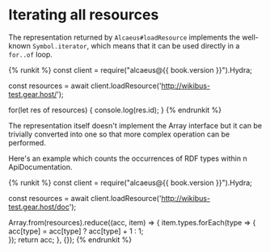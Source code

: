 # Iterating all resources

The representation returned by `Alcaeus#loadResource` implements the well-known `Symbol.iterator`, which means
that it can be used directly in a `for..of` loop.

{% runkit %}
const client = require("alcaeus@{{ book.version }}").Hydra;

const resources = await client.loadResource('http://wikibus-test.gear.host/');

for(let res of resources) {
  console.log(res.id);
}
{% endrunkit %}

The representation itself doesn't implement the Array interface but it can be trivially converted into one
so that more complex operation can be performed. 

Here's an example which counts the occurrences of RDF types within n ApiDocumentation.

{% runkit %} 
const client = require("alcaeus@{{ book.version }}").Hydra;

const resources = await client.loadResource('http://wikibus-test.gear.host/doc');

Array.from(resources).reduce((acc, item) => {
            item.types.forEach(type => {
                acc[type] = acc[type] ? acc[type] + 1 : 1;            
            });
            return acc;
         }, {});
{% endrunkit %}
